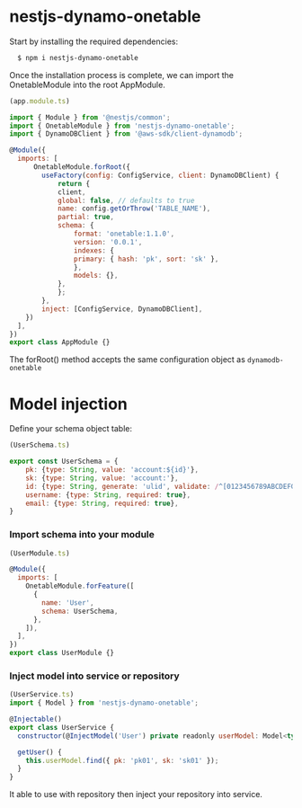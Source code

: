 
# nestjs-dynamo-onetable

Start by installing the required dependencies:

```bash
  $ npm i nestjs-dynamo-onetable
```

Once the installation process is complete, we can import the OnetableModule into the root AppModule.

```javascript
(app.module.ts)

import { Module } from '@nestjs/common';
import { OnetableModule } from 'nestjs-dynamo-onetable';
import { DynamoDBClient } from '@aws-sdk/client-dynamodb';

@Module({
  imports: [
      OnetableModule.forRoot({
        useFactory(config: ConfigService, client: DynamoDBClient) {
            return {
            client,
            global: false, // defaults to true
            name: config.getOrThrow('TABLE_NAME'),
            partial: true,
            schema: {
                format: 'onetable:1.1.0',
                version: '0.0.1',
                indexes: {
                primary: { hash: 'pk', sort: 'sk' },
                },
                models: {},
            },
            };
        },
        inject: [ConfigService, DynamoDBClient],
    })
  ],
})
export class AppModule {}
```

The forRoot() method accepts the same configuration object as `dynamodb-onetable`

# Model injection
Define your schema object table:
```javascript
(UserSchema.ts)

export const UserSchema = {
    pk: {type: String, value: 'account:${id}'},
    sk: {type: String, value: 'account:'},
    id: {type: String, generate: 'ulid', validate: /^[0123456789ABCDEFGHJKMNPQRSTVWXYZ]{26}$/i},
    username: {type: String, required: true},
    email: {type: String, required: true},
}

```

### Import schema into your module
```javascript
(UserModule.ts)

@Module({
  imports: [
    OnetableModule.forFeature([
      {
        name: 'User',
        schema: UserSchema,
      },
    ]),
  ],
})
export class UserModule {}

```

### Inject model into service or repository

```javascript
(UserService.ts)
import { Model } from 'nestjs-dynamo-onetable';

@Injectable()
export class UserService {
  constructor(@InjectModel('User') private readonly userModel: Model<typeof UserSchema>) {}

  getUser() {
    this.userModel.find({ pk: 'pk01', sk: 'sk01' });
  }
}

```
It able to use with repository then inject your repository into service.
